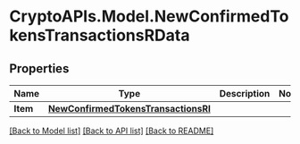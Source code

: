 # CryptoAPIs.Model.NewConfirmedTokensTransactionsRData

## Properties

Name | Type | Description | Notes
------------ | ------------- | ------------- | -------------
**Item** | [**NewConfirmedTokensTransactionsRI**](NewConfirmedTokensTransactionsRI.md) |  | 

[[Back to Model list]](../README.md#documentation-for-models) [[Back to API list]](../README.md#documentation-for-api-endpoints) [[Back to README]](../README.md)

